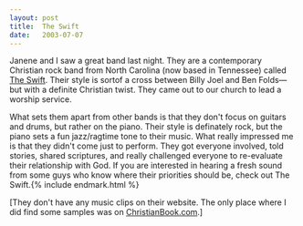 ```yaml
---
layout:	post
title:	The Swift
date:	2003-07-07
---
```


Janene and I saw a great band last night. They are a contemporary Christian rock band from North Carolina (now based in Tennessee) called [The Swift](http://www.the-swift.com/). Their style is sortof a cross between Billy Joel and Ben Folds—but with a definite Christian twist. They came out to our church to lead a worship service.

What sets them apart from other bands is that they don't focus on guitars and drums, but rather on the piano. Their style is definately rock, but the piano sets a fun jazz/ragtime tone to their music. What really impressed me is that they didn't come just to perform. They got everyone involved, told stories, shared scriptures, and really challenged everyone to re-evaluate their relationship with God. If you are interested in hearing a fresh sound from some guys who know where their priorities should be, check out The Swift.{% include endmark.html %}

[They don't have any music clips on their website. The only place where I did find some samples was on [ChristianBook.com](https://www.christianbook.com/Christian/Books/product/?item_no=CD26122&p=1006648).]
